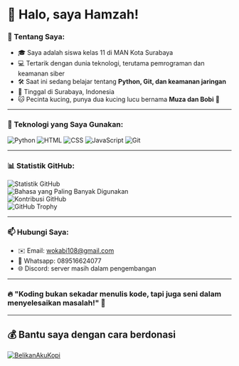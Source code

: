 # 👋 Halo, saya Hamzah!

### 🏫 Tentang Saya:
- 🎓 Saya adalah siswa kelas 11 di MAN Kota Surabaya  
- 💻 Tertarik dengan dunia teknologi, terutama pemrograman dan keamanan siber  
- 🛠️ Saat ini sedang belajar tentang **Python, Git, dan keamanan jaringan**  
- 🏡 Tinggal di Surabaya, Indonesia  
- 🐱 Pecinta kucing, punya dua kucing lucu bernama **Muza dan Bobi** 🐾  

---

### 🚀 Teknologi yang Saya Gunakan:
![Python](https://img.shields.io/badge/Python-3776AB?style=for-the-badge&logo=python&logoColor=white)
![HTML](https://img.shields.io/badge/HTML5-E34F26?style=for-the-badge&logo=html5&logoColor=white)
![CSS](https://img.shields.io/badge/CSS3-1572B6?style=for-the-badge&logo=css3&logoColor=white)
![JavaScript](https://img.shields.io/badge/JavaScript-F7DF1E?style=for-the-badge&logo=javascript&logoColor=black)
![Git](https://img.shields.io/badge/Git-F05032?style=for-the-badge&logo=git&logoColor=white)

---

### 📊 Statistik GitHub:
![Statistik GitHub](https://github-readme-stats.vercel.app/api?username=hamzah82&show_icons=true&theme=tokyonight&hide_border=true)  
![Bahasa yang Paling Banyak Digunakan](https://github-readme-stats.vercel.app/api/top-langs/?username=hamzah82&layout=compact&theme=tokyonight&hide_border=true)  
![Kontribusi GitHub](https://github-readme-streak-stats.herokuapp.com/?user=hamzah82&theme=tokyonight&hide_border=true)  
![GitHub Trophy](https://github-profile-trophy.vercel.app/?username=hamzah82&theme=onedark&no-frame=true&column=4)

---

### 📫 Hubungi Saya:
- ✉️ Email: wokabi108@gmail.com  
- 💬 Whatsapp: 089516624077  
- 🌐 Discord: server masih dalam pengembangan  

---

### 🔥 "Koding bukan sekadar menulis kode, tapi juga seni dalam menyelesaikan masalah!" 🚀  

---

  ## 💰 Bantu saya dengan cara berdonasi
  [![BelikanAkuKopi](https://user-images.githubusercontent.com/26188697/180601310-e82c63e4-412b-4c36-b7b5-7ba713c80380.png)](https://saweria.co/wokabi) 
<!--
**Hamzah82/Hamzah82** is a ✨ _special_ ✨ repository because its `README.md` (this file) appears on your GitHub profile.

Here are some ideas to get you started:

- 🔭 I’m currently working on ...
- 🌱 I’m currently learning ...
- 👯 I’m looking to collaborate on ...
- 🤔 I’m looking for help with ...
- 💬 Ask me about ...
- 📫 How to reach me: ...
- 😄 Pronouns: ...
- ⚡ Fun fact: ...
-->
